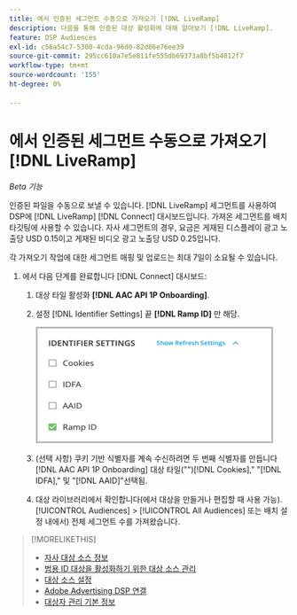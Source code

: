 ```yaml
---
title: 에서 인증된 세그먼트 수동으로 가져오기 [!DNL LiveRamp]
description: 다음을 통해 인증된 대상 활성화에 대해 알아보기 [!DNL LiveRamp].
feature: DSP Audiences
exl-id: c56a54c7-5300-4cda-96d0-82d86e76ee39
source-git-commit: 295cc610a7e5e811fe555db69373a8bf5b4012f7
workflow-type: tm+mt
source-wordcount: '155'
ht-degree: 0%

---
```


# 에서 인증된 세그먼트 수동으로 가져오기 [!DNL LiveRamp]

*Beta 기능*

인증된 파일을 수동으로 보낼 수 있습니다. [!DNL LiveRamp] 세그먼트를 사용하여 DSP에 [!DNL LiveRamp] [!DNL Connect] 대시보드입니다. 가져온 세그먼트를 배치 타깃팅에 사용할 수 있습니다. 자사 세그먼트의 경우, 요금은 게재된 디스플레이 광고 노출당 USD 0.15이고 게재된 비디오 광고 노출당 USD 0.25입니다.

각 가져오기 작업에 대한 세그먼트 매핑 및 업로드는 최대 7일이 소요될 수 있습니다.

<!--Is this first step relevant for this process?

1. For measurement using [[!DNL Adobe] [!DNL Analytics for Advertising]](/help/integrations/analytics/overview.md):

   1. Complete all [prerequisites for implementing [!DNL Analytics for Advertising]](/help/integrations/analytics/prerequisites.md) and make sure that the [AMO ID and EF ID](/help/integrations/analytics/ids.md) are being populated in your tracking URLs.
   
   1. [Maybe just add a param to existing tag] Deploy a second JavaScript tag for [!DNL RampIDs] on your webpages to match onsite events to ad impressions. Contact your Adobe Account Team to get the tag and instructions for where to implement it.

 -->

1. 에서 다음 단계를 완료합니다 [!DNL Connect] 대시보드:

   1. 대상 타일 활성화 **[!DNL AAC API 1P Onboarding]**.

   1. 설정 [!DNL Identifier Settings] 끝 **[!DNL Ramp ID]** 만 해당.

      ![식별자 설정](/help/dsp/assets/liveramp-tile-settings.png)

   1. (선택 사항) 쿠키 기반 식별자를 계속 수신하려면 두 번째 식별자를 만듭니다 [!DNL AAC API 1P Onboarding] 대상 타일(&quot;&quot;)[!DNL Cookies],&quot; &quot;[!DNL IDFA],&quot; 및 &quot;[!DNL AAID]&quot;선택됨.

   1. 대상 라이브러리에서 확인합니다(에서 대상을 만들거나 편집할 때 사용 가능). [!UICONTROL Audiences] > [!UICONTROL All Audiences] 또는 배치 설정 내에서) 전체 세그먼트 수를 가져왔습니다.

>[!MORELIKETHIS]
>
>* [자사 대상 소스 정보](source-about.md)
>* [범용 ID 대상을 활성화하기 위한 대상 소스 관리](source-manage.md)
>* [대상 소스 설정](source-settings.md)
>* [Adobe Advertising DSP 연결](https://experienceleague.adobe.com/docs/experience-platform/destinations/catalog/advertising/adobe-advertising-cloud-connection.html)
>* [대상자 관리 기본 정보](/help/dsp/audiences/audience-about.md)
